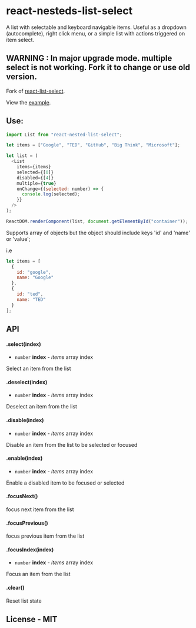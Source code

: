 # react-nesteds-list-select

A list with selectable and keyboard navigable items. Useful as a dropdown (autocomplete), right click menu, or a simple list with actions triggered on item select.

## WARNING : In major upgrade mode. multiple select is not working. Fork it to change or use old version.

Fork of [react-list-select](https://github.com/hawkrives/react-list-select).

View the [example](https://saajan.github.io/react-nested-list-select/).

## Use:

```js
import List from "react-nested-list-select";

let items = ["Google", "TED", "GitHub", "Big Think", "Microsoft"];

let list = (
  <List
    items={items}
    selected={[0]}
    disabled={[4]}
    multiple={true}
    onChange={(selected: number) => {
      console.log(selected);
    }}
  />
);

ReactDOM.renderComponent(list, document.getElementById("container"));
```

Supports array of objects but the object should include keys 'id' and 'name' or 'value';

i.e

```js
let items = [
  {
    id: "google",
    name: "Google"
  },
  {
    id: "ted",
    name: "TED"
  }
];
```

## API

#### .select(index)

- `number` **index** - _items_ array index

Select an item from the list

#### .deselect(index)

- `number` **index** - _items_ array index

Deselect an item from the list

#### .disable(index)

- `number` **index** - _items_ array index

Disable an item from the list to be selected or focused

#### .enable(index)

- `number` **index** - _items_ array index

Enable a disabled item to be focused or selected

#### .focusNext()

focus next item from the list

#### .focusPrevious()

focus previous item from the list

#### .focusIndex(index)

- `number` **index** - _items_ array index

Focus an item from the list

#### .clear()

Reset list state

## License - MIT
